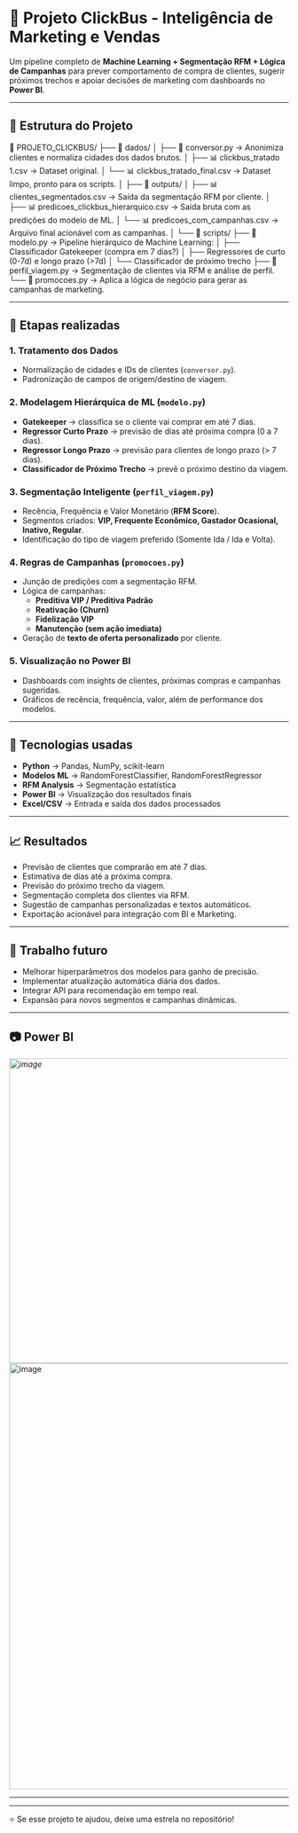 # 🚌 Projeto ClickBus - Inteligência de Marketing e Vendas  

Um pipeline completo de **Machine Learning + Segmentação RFM + Lógica de Campanhas** para prever comportamento de compra de clientes, sugerir próximos trechos e apoiar decisões de marketing com dashboards no **Power BI**.  

---

## 📌 Estrutura do Projeto  

📁 PROJETO_CLICKBUS/
├── 📁 dados/
│   ├── 📄 conversor.py → Anonimiza clientes e normaliza cidades dos dados brutos.
│   ├── 📊 clickbus_tratado 1.csv → Dataset original.
│   └── 📊 clickbus_tratado_final.csv → Dataset limpo, pronto para os scripts.
│
├── 📁 outputs/
│   ├── 📊 clientes_segmentados.csv → Saída da segmentação RFM por cliente.
│   ├── 📊 predicoes_clickbus_hierarquico.csv → Saída bruta com as predições do modelo de ML.
│   └── 📊 predicoes_com_campanhas.csv → Arquivo final acionável com as campanhas.
│
└── 📁 scripts/
    ├── 📄 modelo.py → Pipeline hierárquico de Machine Learning:
    │   ├── Classificador Gatekeeper (compra em 7 dias?)
    │   ├── Regressores de curto (0-7d) e longo prazo (>7d)
    │   └── Classificador de próximo trecho
    ├── 📄 perfil_viagem.py → Segmentação de clientes via RFM e análise de perfil.
    └── 📄 promocoes.py → Aplica a lógica de negócio para gerar as campanhas de marketing.

---

## 🚀 Etapas realizadas  

### 1. **Tratamento dos Dados**  
- Normalização de cidades e IDs de clientes (`conversor.py`).  
- Padronização de campos de origem/destino de viagem.  

### 2. **Modelagem Hierárquica de ML (`modelo.py`)**  
- **Gatekeeper** → classifica se o cliente vai comprar em até 7 dias.  
- **Regressor Curto Prazo** → previsão de dias até próxima compra (0 a 7 dias).  
- **Regressor Longo Prazo** → previsão para clientes de longo prazo (> 7 dias).  
- **Classificador de Próximo Trecho** → prevê o próximo destino da viagem.  

### 3. **Segmentação Inteligente (`perfil_viagem.py`)**  
- Recência, Frequência e Valor Monetário (**RFM Score**).  
- Segmentos criados: **VIP, Frequente Econômico, Gastador Ocasional, Inativo, Regular**.  
- Identificação do tipo de viagem preferido (Somente Ida / Ida e Volta).  

### 4. **Regras de Campanhas (`promocoes.py`)**  
- Junção de predições com a segmentação RFM.  
- Lógica de campanhas:  
  - **Preditiva VIP / Preditiva Padrão**  
  - **Reativação (Churn)**  
  - **Fidelização VIP**  
  - **Manutenção (sem ação imediata)**  
- Geração de **texto de oferta personalizado** por cliente.  

### 5. **Visualização no Power BI**  
- Dashboards com insights de clientes, próximas compras e campanhas sugeridas.  
- Gráficos de recência, frequência, valor, além de performance dos modelos.  

---

## 🧠 Tecnologias usadas  

- **Python** → Pandas, NumPy, scikit-learn  
- **Modelos ML** → RandomForestClassifier, RandomForestRegressor  
- **RFM Analysis** → Segmentação estatística  
- **Power BI** → Visualização dos resultados finais  
- **Excel/CSV** → Entrada e saída dos dados processados  

---

## 📈 Resultados  

- Previsão de clientes que comprarão em até 7 dias.  
- Estimativa de dias até a próxima compra.  
- Previsão do próximo trecho da viagem.  
- Segmentação completa dos clientes via RFM.  
- Sugestão de campanhas personalizadas e textos automáticos.  
- Exportação acionável para integração com BI e Marketing.  

---

## 🧰 Trabalho futuro  

- Melhorar hiperparâmetros dos modelos para ganho de precisão.  
- Implementar atualização automática diária dos dados.  
- Integrar API para recomendação em tempo real.  
- Expansão para novos segmentos e campanhas dinâmicas.  

---

## 📷 Power BI  

*<img width="1200" height="550" alt="image" src="https://github.com/user-attachments/assets/5d24531d-b28a-41ac-b51e-353758cb47c3" />*  <img width="1379" height="769" alt="image" src="https://github.com/user-attachments/assets/5b89d849-c628-4585-92e5-2399f665381a" />



---


---

⭐️ Se esse projeto te ajudou, deixe uma estrela no repositório!

